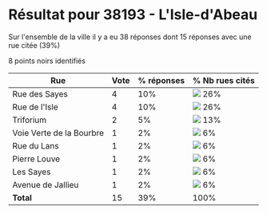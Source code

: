 # Résultat pour 38193 - L'Isle-d'Abeau

Sur l'ensemble de la ville il y a eu 38 réponses dont 15 réponses avec une rue citée (39%)

8 points noirs identifiés

| Rue | Vote | % réponses | % Nb rues cités|
|-----|------|------------|----------------|
| Rue des Sayes | 4 | 10% | <img src="../../img/bar_26.gif" />&nbsp;26%|
| Rue de l'Isle | 4 | 10% | <img src="../../img/bar_26.gif" />&nbsp;26%|
| Triforium | 2 | 5% | <img src="../../img/bar_13.gif" />&nbsp;13%|
| Voie Verte de la Bourbre | 1 | 2% | <img src="../../img/bar_6.gif" />&nbsp;6%|
| Rue du Lans | 1 | 2% | <img src="../../img/bar_6.gif" />&nbsp;6%|
| Pierre Louve | 1 | 2% | <img src="../../img/bar_6.gif" />&nbsp;6%|
| Les Sayes | 1 | 2% | <img src="../../img/bar_6.gif" />&nbsp;6%|
| Avenue de Jallieu | 1 | 2% | <img src="../../img/bar_6.gif" />&nbsp;6%|
| **Total** | 15 | 39% | 100%|
